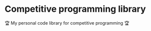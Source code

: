 # Competitive programming library

:trophy: My personal code library for competitive programming :trophy:
